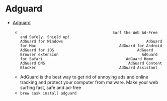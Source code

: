 # Adguard
- [Adguard](https://adguard.com/)
  -                                              Surf the Web Ad-Free and Safely. Shield up!                                                         AdGuard for Windows                                     AdGuard for Mac                                     AdGuard for Android                                     AdGuard for iOS                                     AdGuard Browser extension                                     AdGuard for Safari                                     AdGuard Home                                     AdGuard DNS                                     AdGuard Content Blocker                                     AdGuard Assistant                
  - AdGuard is the best way to get rid of annoying ads and online tracking and protect your computer from malware. Make your web surfing fast, safe and ad-free
  - `brew cask install adguard`
